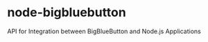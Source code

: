 node-bigbluebutton
==================

API for Integration between BigBlueButton and Node.js Applications

